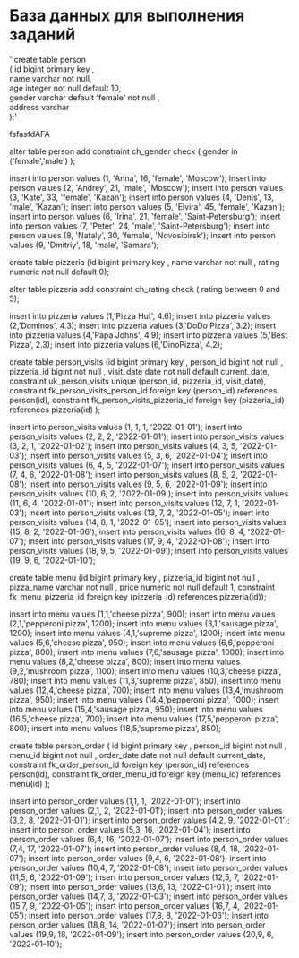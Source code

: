 # База данных для выполнения заданий
' create table person\
( id bigint primary key ,\
  name varchar not null,\
  age integer not null default 10,\
  gender varchar default 'female' not null ,\
  address varchar\
  );'
  
fsfasfdAFA

alter table person add constraint ch_gender check ( gender in ('female','male') );

insert into person values (1, 'Anna', 16, 'female', 'Moscow');
insert into person values (2, 'Andrey', 21, 'male', 'Moscow');
insert into person values (3, 'Kate', 33, 'female', 'Kazan');
insert into person values (4, 'Denis', 13, 'male', 'Kazan');
insert into person values (5, 'Elvira', 45, 'female', 'Kazan');
insert into person values (6, 'Irina', 21, 'female', 'Saint-Petersburg');
insert into person values (7, 'Peter', 24, 'male', 'Saint-Petersburg');
insert into person values (8, 'Nataly', 30, 'female', 'Novosibirsk');
insert into person values (9, 'Dmitriy', 18, 'male', 'Samara');


create table pizzeria
(id bigint primary key ,
 name varchar not null ,
 rating numeric not null default 0);

alter table pizzeria add constraint ch_rating check ( rating between 0 and 5);

insert into pizzeria values (1,'Pizza Hut', 4.6);
insert into pizzeria values (2,'Dominos', 4.3);
insert into pizzeria values (3,'DoDo Pizza', 3.2);
insert into pizzeria values (4,'Papa Johns', 4.9);
insert into pizzeria values (5,'Best Pizza', 2.3);
insert into pizzeria values (6,'DinoPizza', 4.2);


create table person_visits
(id bigint primary key ,
 person_id bigint not null ,
 pizzeria_id bigint not null ,
 visit_date date not null default current_date,
 constraint uk_person_visits unique (person_id, pizzeria_id, visit_date),
 constraint fk_person_visits_person_id foreign key  (person_id) references person(id),
 constraint fk_person_visits_pizzeria_id foreign key  (pizzeria_id) references pizzeria(id)
 );

insert into person_visits values (1, 1, 1, '2022-01-01');
insert into person_visits values (2, 2, 2, '2022-01-01');
insert into person_visits values (3, 2, 1, '2022-01-02');
insert into person_visits values (4, 3, 5, '2022-01-03');
insert into person_visits values (5, 3, 6, '2022-01-04');
insert into person_visits values (6, 4, 5, '2022-01-07');
insert into person_visits values (7, 4, 6, '2022-01-08');
insert into person_visits values (8, 5, 2, '2022-01-08');
insert into person_visits values (9, 5, 6, '2022-01-09');
insert into person_visits values (10, 6, 2, '2022-01-09');
insert into person_visits values (11, 6, 4, '2022-01-01');
insert into person_visits values (12, 7, 1, '2022-01-03');
insert into person_visits values (13, 7, 2, '2022-01-05');
insert into person_visits values (14, 8, 1, '2022-01-05');
insert into person_visits values (15, 8, 2, '2022-01-06');
insert into person_visits values (16, 8, 4, '2022-01-07');
insert into person_visits values (17, 9, 4, '2022-01-08');
insert into person_visits values (18, 9, 5, '2022-01-09');
insert into person_visits values (19, 9, 6, '2022-01-10');


create table menu
(id bigint primary key ,
 pizzeria_id bigint not null ,
 pizza_name varchar not null ,
 price numeric not null default 1,
 constraint fk_menu_pizzeria_id foreign key (pizzeria_id) references pizzeria(id));

insert into menu values (1,1,'cheese pizza', 900);
insert into menu values (2,1,'pepperoni pizza', 1200);
insert into menu values (3,1,'sausage pizza', 1200);
insert into menu values (4,1,'supreme pizza', 1200);
insert into menu values (5,6,'cheese pizza', 950);
insert into menu values (6,6,'pepperoni pizza', 800);
insert into menu values (7,6,'sausage pizza', 1000);
insert into menu values (8,2,'cheese pizza', 800);
insert into menu values (9,2,'mushroom pizza', 1100);
insert into menu values (10,3,'cheese pizza', 780);
insert into menu values (11,3,'supreme pizza', 850);
insert into menu values (12,4,'cheese pizza', 700);
insert into menu values (13,4,'mushroom pizza', 950);
insert into menu values (14,4,'pepperoni pizza', 1000);
insert into menu values (15,4,'sausage pizza', 950);
insert into menu values (16,5,'cheese pizza', 700);
insert into menu values (17,5,'pepperoni pizza', 800);
insert into menu values (18,5,'supreme pizza', 850);

create table person_order
(
    id bigint primary key ,
    person_id  bigint not null ,
    menu_id bigint not null ,
    order_date date not null default current_date,
    constraint fk_order_person_id foreign key (person_id) references person(id),
    constraint fk_order_menu_id foreign key (menu_id) references menu(id)
);

insert into person_order values (1,1, 1, '2022-01-01');
insert into person_order values (2,1, 2, '2022-01-01');
insert into person_order values (3,2, 8, '2022-01-01');
insert into person_order values (4,2, 9, '2022-01-01');
insert into person_order values (5,3, 16, '2022-01-04');
insert into person_order values (6,4, 16, '2022-01-07');
insert into person_order values (7,4, 17, '2022-01-07');
insert into person_order values (8,4, 18, '2022-01-07');
insert into person_order values (9,4, 6, '2022-01-08');
insert into person_order values (10,4, 7, '2022-01-08');
insert into person_order values (11,5, 6, '2022-01-09');
insert into person_order values (12,5, 7, '2022-01-09');
insert into person_order values (13,6, 13, '2022-01-01');
insert into person_order values (14,7, 3, '2022-01-03');
insert into person_order values (15,7, 9, '2022-01-05');
insert into person_order values (16,7, 4, '2022-01-05');
insert into person_order values (17,8, 8, '2022-01-06');
insert into person_order values (18,8, 14, '2022-01-07');
insert into person_order values (19,9, 18, '2022-01-09');
insert into person_order values (20,9, 6, '2022-01-10');
